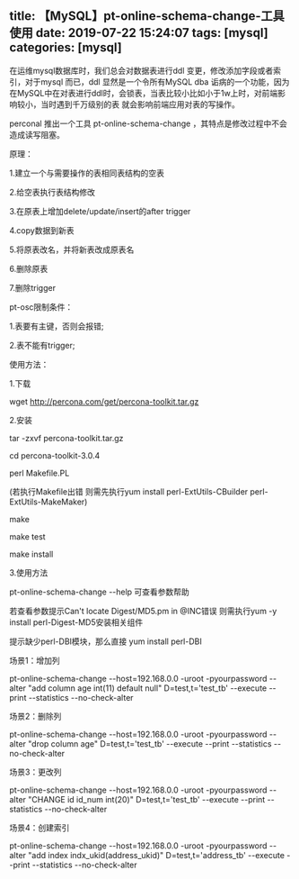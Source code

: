 title: 【MySQL】pt-online-schema-change-工具使用
date: 2019-07-22 15:24:07
tags: [mysql]
categories: [mysql]
---
 在运维mysql数据库时，我们总会对数据表进行ddl 变更，修改添加字段或者索引，对于mysql 而已，ddl 显然是一个令所有MySQL dba 诟病的一个功能，因为在MySQL中在对表进行ddl时，会锁表，当表比较小比如小于1w上时，对前端影响较小，当时遇到千万级别的表 就会影响前端应用对表的写操作。
 
<!--more-->

perconal 推出一个工具 pt-online-schema-change ，其特点是修改过程中不会造成读写阻塞。

原理：

1.建立一个与需要操作的表相同表结构的空表

2.给空表执行表结构修改

3.在原表上增加delete/update/insert的after trigger

4.copy数据到新表

5.将原表改名，并将新表改成原表名

6.删除原表

7.删除trigger

pt-osc限制条件：

1.表要有主键，否则会报错;

2.表不能有trigger;

使用方法：

1.下载

wget http://percona.com/get/percona-toolkit.tar.gz

2.安装

tar -zxvf percona-toolkit.tar.gz

cd percona-toolkit-3.0.4

perl Makefile.PL

(若执行Makefile出错 则需先执行yum install perl-ExtUtils-CBuilder perl-ExtUtils-MakeMaker)

make

make test

make install

3.使用方法

pt-online-schema-change --help 可查看参数帮助

若查看参数提示Can't locate Digest/MD5.pm in @INC错误 则需执行yum -y install perl-Digest-MD5安装相关组件

提示缺少perl-DBI模块，那么直接 yum install perl-DBI

场景1：增加列

pt-online-schema-change --host=192.168.0.0 -uroot -pyourpassword --alter "add column age int(11) default null" D=test,t='test_tb' --execute --print --statistics --no-check-alter

场景2：删除列

pt-online-schema-change --host=192.168.0.0 -uroot -pyourpassword --alter "drop column age" D=test,t='test_tb' --execute --print --statistics --no-check-alter

场景3：更改列

pt-online-schema-change --host=192.168.0.0 -uroot -pyourpassword --alter "CHANGE id id_num int(20)" D=test,t='test_tb' --execute --print --statistics --no-check-alter

场景4：创建索引

pt-online-schema-change --host=192.168.0.0 -uroot -pyourpassword --alter "add index indx_ukid(address_ukid)" D=test,t='address_tb' --execute --print --statistics --no-check-alter